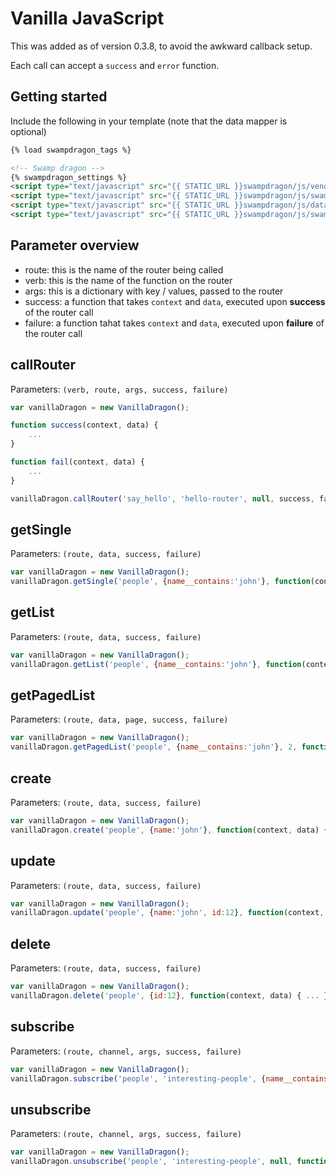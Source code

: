 # Vanilla JavaScript #

This was added as of version 0.3.8, to avoid the awkward callback setup.

Each call can accept a `success` and `error` function.


## Getting started ##

Include the following in your template (note that the data mapper is optional)

```html
{% load swampdragon_tags %}

<!-- Swamp dragon -->
{% swampdragon_settings %}
<script type="text/javascript" src="{{ STATIC_URL }}swampdragon/js/vendor/sockjs-0.3.4.min.js"></script>
<script type="text/javascript" src="{{ STATIC_URL }}swampdragon/js/swampdragon.js"></script>
<script type="text/javascript" src="{{ STATIC_URL }}swampdragon/js/datamapper.js"></script>
<script type="text/javascript" src="{{ STATIC_URL }}swampdragon/js/swampdragon-vanilla.js"></script>
```


## Parameter overview ##

*  route: this is the name of the router being called
*  verb: this is the name of the function on the router
*  args: this is a dictionary with key / values, passed to the router
*  success: a function that takes `context` and `data`, executed upon **success** of the router call
*  failure: a function tahat takes `context` and `data`, executed upon **failure** of the router call


## callRouter ##

Parameters: `(verb, route, args, success, failure)`

```javascript
var vanillaDragon = new VanillaDragon();

function success(context, data) {
    ...
}

function fail(context, data) {
    ...
}

vanillaDragon.callRouter('say_hello', 'hello-router', null, success, fail);
```


## getSingle ##

Parameters: `(route, data, success, failure)`

```javascript
var vanillaDragon = new VanillaDragon();
vanillaDragon.getSingle('people', {name__contains:'john'}, function(context, data) { ... });
```


## getList ##

Parameters: `(route, data, success, failure)`

```javascript
var vanillaDragon = new VanillaDragon();
vanillaDragon.getList('people', {name__contains:'john'}, function(context, data) { ... });
```


## getPagedList ##

Parameters: `(route, data, page, success, failure)`

```javascript
var vanillaDragon = new VanillaDragon();
vanillaDragon.getPagedList('people', {name__contains:'john'}, 2, function(context, data) { ... });
```


## create ##

Parameters: `(route, data, success, failure)`

```javascript
var vanillaDragon = new VanillaDragon();
vanillaDragon.create('people', {name:'john'}, function(context, data) { ... }, function(context, data) { ... });
```


## update ##

Parameters: `(route, data, success, failure)`

```javascript
var vanillaDragon = new VanillaDragon();
vanillaDragon.update('people', {name:'john', id:12}, function(context, data) { ... }, function(context, data) { ... });
```


## delete ##

Parameters: `(route, data, success, failure)`

```javascript
var vanillaDragon = new VanillaDragon();
vanillaDragon.delete('people', {id:12}, function(context, data) { ... }, function(context, data) { ... });
```


## subscribe ##

Parameters: `(route, channel, args, success, failure)`

```javascript
var vanillaDragon = new VanillaDragon();
vanillaDragon.subscribe('people', 'interesting-people', {name__contains:'john'}, function(context, data) { ... }, function(context, data) { ... });
```


## unsubscribe ##

Parameters: `(route, channel, args, success, failure)`

```javascript
var vanillaDragon = new VanillaDragon();
vanillaDragon.unsubscribe('people', 'interesting-people', null, function(context, data) { ... }, function(context, data) { ... });
```
